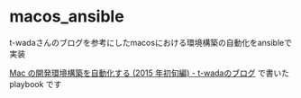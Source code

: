 # macos_ansible

t-wadaさんのブログを参考にしたmacosにおける環境構築の自動化をansibleで実装

[Mac の開発環境構築を自動化する (2015 年初旬編) - t-wadaのブログ](http://t-wada.hatenablog.jp/entry/mac-provisioning-by-ansible) で書いた playbook です

